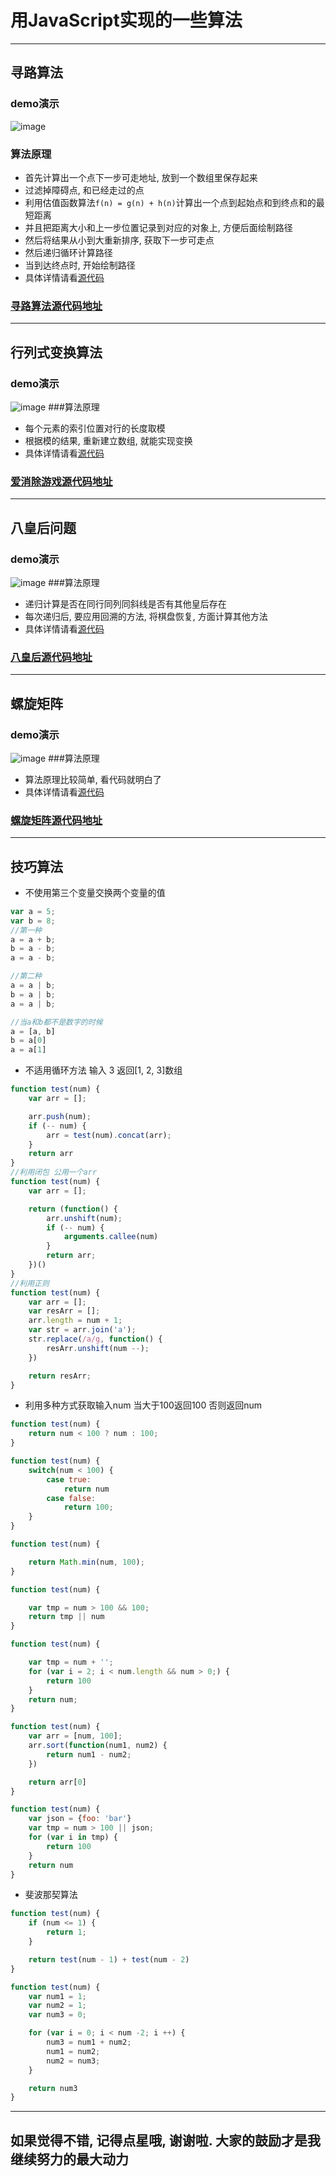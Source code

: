 # 用JavaScript实现的一些算法
---
## 寻路算法
### demo演示
![image](https://raw.githubusercontent.com/jameslcj/algorithm/master/findRoad/findRoad.gif)

### 算法原理
- 首先计算出一个点下一步可走地址, 放到一个数组里保存起来
- 过滤掉障碍点, 和已经走过的点
- 利用估值函数算法`f(n) = g(n) + h(n)`计算出一个点到起始点和到终点和的最短距离
- 并且把距离大小和上一步位置记录到对应的对象上, 方便后面绘制路径
- 然后将结果从小到大重新排序, 获取下一步可走点
- 然后递归循环计算路径
- 当到达终点时, 开始绘制路径
- 具体详情请看[源代码](https://github.com/jameslcj/algorithm/blob/master/findRoad/findRoad.js)

### [寻路算法源代码地址](https://github.com/jameslcj/algorithm/blob/master/findRoad/)
---
## 行列式变换算法
### demo演示
![image](https://raw.githubusercontent.com/jameslcj/algorithm/master/changeXY/demo.png)
###算法原理
- 每个元素的索引位置对行的长度取模
- 根据模的结果, 重新建立数组, 就能实现变换
- 具体详情请看[源代码](https://github.com/jameslcj/algorithm/blob/master/changeXY/index.js)

### [爱消除游戏源代码地址](https://github.com/jameslcj/algorithm/blob/master/changeXY/)

---
## 八皇后问题
### demo演示
![image](https://raw.githubusercontent.com/jameslcj/algorithm/master/eightQueen/demo.gif)
###算法原理
- 递归计算是否在同行同列同斜线是否有其他皇后存在
- 每次递归后, 要应用回溯的方法, 将棋盘恢复, 方面计算其他方法
- 具体详情请看[源代码](https://github.com/jameslcj/algorithm/blob/master/eightQueen/index.js)

### [八皇后源代码地址](https://github.com/jameslcj/algorithm/blob/master/eightQueen/)

---
## 螺旋矩阵
### demo演示
![image](https://raw.githubusercontent.com/jameslcj/algorithm/master/volution/demo.gif)
###算法原理
- 算法原理比较简单, 看代码就明白了
- 具体详情请看[源代码](https://github.com/jameslcj/algorithm/blob/master/volution/index.js)

### [螺旋矩阵源代码地址](https://github.com/jameslcj/algorithm/blob/master/volution/)

---
## 技巧算法
- 不使用第三个变量交换两个变量的值
```JavaScript
var a = 5;
var b = 8;
//第一种
a = a + b;
b = a - b;
a = a - b;

//第二种
a = a | b;
b = a | b;
a = a | b;

//当a和b都不是数字的时候
a = [a, b]
b = a[0]
a = a[1]
```
- 不适用循环方法 输入 3 返回[1, 2, 3]数组
```JavaScript
function test(num) {
	var arr = [];

	arr.push(num);
	if (-- num) {
		arr = test(num).concat(arr);
	}
	return arr
}
//利用闭包 公用一个arr
function test(num) {
	var arr = [];

	return (function() {
		arr.unshift(num);
		if (-- num) {
			arguments.callee(num)
		}
		return arr;
	})()
}
//利用正则
function test(num) {
	var arr = [];
	var resArr = [];
	arr.length = num + 1;
	var str = arr.join('a');
	str.replace(/a/g, function() {
		resArr.unshift(num --);
	})

	return resArr;
}
```

- 利用多种方式获取输入num 当大于100返回100 否则返回num

```JavaScript
function test(num) {
	return num < 100 ? num : 100;
}

function test(num) {
	switch(num < 100) {
		case true:
			return num
		case false:
			return 100;
	}
}

function test(num) {

	return Math.min(num, 100);
}

function test(num) {

	var tmp = num > 100 && 100;
	return tmp || num
}

function test(num) {

	var tmp = num + '';
	for (var i = 2; i < num.length && num > 0;) {
		return 100
	}
	return num;
}

function test(num) {
	var arr = [num, 100];
	arr.sort(function(num1, num2) {
		return num1 - num2;
	})

	return arr[0] 
}

function test(num) {
	var json = {foo: 'bar'}
	var tmp = num > 100 || json;
	for (var i in tmp) {
		return 100
	}
	return num
}
```

- 斐波那契算法

```JavaScript
function test(num) {
	if (num <= 1) {
		return 1;
	}

	return test(num - 1) + test(num - 2)
}

function test(num) {
	var num1 = 1;
	var num2 = 1;
	var num3 = 0;

	for (var i = 0; i < num -2; i ++) {
		num3 = num1 + num2;
		num1 = num2;
		num2 = num3;
	}

	return num3
}
```
---
## 如果觉得不错, 记得点星哦, 谢谢啦. 大家的鼓励才是我继续努力的最大动力
